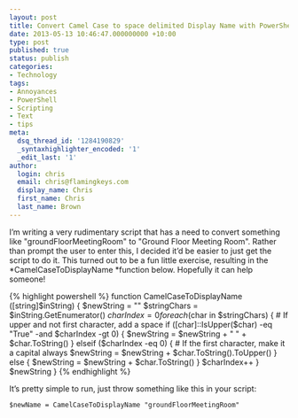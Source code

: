 ```yaml
---
layout: post
title: Convert Camel Case to space delimited Display Name with PowerShell
date: 2013-05-13 10:46:47.000000000 +10:00
type: post
published: true
status: publish
categories:
- Technology
tags:
- Annoyances
- PowerShell
- Scripting
- Text
- tips
meta:
  dsq_thread_id: '1284190829'
  _syntaxhighlighter_encoded: '1'
  _edit_last: '1'
author:
  login: chris
  email: chris@flamingkeys.com
  display_name: Chris
  first_name: Chris
  last_name: Brown
---
```


I’m writing a very rudimentary script that has a need to convert something like "groundFloorMeetingRoom" to "Ground Floor Meeting Room". Rather than prompt the user to enter this, I decided it’d be easier to just get the script to do it. This turned out to be a fun little exercise, resulting in the *CamelCaseToDisplayName *function below. Hopefully it can help someone!

{% highlight powershell %}
function CamelCaseToDisplayName ([string]$inString) {
  $newString = ""
  $stringChars = $inString.GetEnumerator()
  $charIndex = 0
  foreach ($char in $stringChars) {
    # If upper and not first character, add a space
    if ([char]::IsUpper($char) -eq "True" -and $charIndex -gt 0) {
      $newString = $newString + " " + $char.ToString()
    } elseif ($charIndex -eq 0) {
      # If the first character, make it a capital always
      $newString = $newString + $char.ToString().ToUpper()
    } else {
      $newString = $newString + $char.ToString()
    }
    $charIndex++
  }
  $newString
}
{% endhighlight %}

It’s pretty simple to run, just throw something like this in your script:

`$newName = CamelCaseToDisplayName "groundFloorMeetingRoom"`
